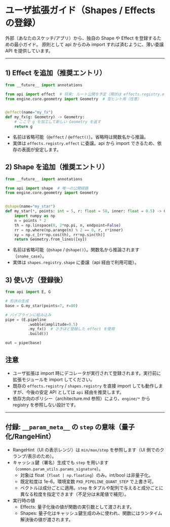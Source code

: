 # ユーザ拡張ガイド（Shapes / Effects の登録）

外部（あなたのスケッチ/アプリ）から、独自の Shape や Effect を登録するための最小ガイド。
原則として api からのみ import すれば済むように、薄い委譲 API を提供しています。

---

## 1) Effect を追加（推奨エントリ）

```python
from __future__ import annotations

from api import effect  # 将来: ルート公開を予定（現状は effects.registry.effect を直接使っても可）
from engine.core.geometry import Geometry  # 型ヒント用（任意）


@effect(name="my_fx")
def my_fx(g: Geometry) -> Geometry:
    # ここで g を加工して新しい Geometry を返す
    return g
```

- 名前は省略可能（`@effect` / `@effect()`）。省略時は関数名から推論。
- 実体は `effects.registry.effect` に委譲。api から import できるため、依存の表面が安定します。

## 2) Shape を追加（推奨エントリ）

```python
from __future__ import annotations

from api import shape  # 唯一の公開経路
from engine.core.geometry import Geometry


@shape(name="my_star")
def my_star(*, points: int = 5, r: float = 50, inner: float = 0.5) -> Geometry:
    import numpy as np
    n = points * 2
    th = np.linspace(0, 2*np.pi, n, endpoint=False)
    rr = np.where(np.arange(n) % 2 == 0, r, r*inner)
    xy = np.c_[rr*np.cos(th), rr*np.sin(th)]
    return Geometry.from_lines([xy])
```

- 名前は省略可能（`@shape` / `@shape()`）。関数名から推論されます（`snake_case`）。
- 実体は `shapes.registry.shape` に委譲（api 経由で利用可能）。

## 3) 使い方（登録後）

```python
from api import E, G

# 形状の生成
base = G.my_star(points=7, r=80)

# パイプラインに組み込み
pipe = (E.pipeline
          .wobble(amplitude=0.5)
          .my_fx()  # さきほど登録した effect を使用
          .build())

out = pipe(base)
```

## 注意
- ユーザ拡張は import 時にデコレータが実行されて登録されます。実行前に拡張モジュールを import してください。
- 既存の `effects.registry` / `shapes.registry` を直接 import しても動作しますが、今後の安定 API としては `api` 経由を推奨します。
- 依存方向のポリシー（architecture.md 参照）により、`engine/*` から registry を参照しない設計です。

---

## 付録: `__param_meta__` の `step` の意味（量子化/RangeHint）

- RangeHint（UI の表示レンジ）は `min/max/step` を参照します（UI 側でのクランプ/表示のため）。
- キャッシュ鍵（署名）生成でも `step` を用います（`common.param_utils.params_signature`）。
  - 対象は float（`float | np.floating`）のみ。int/bool は非量子化。
  - 既定粒度は 1e-6。環境変数 `PXD_PIPELINE_QUANT_STEP` で上書き可。
  - ベクトルは成分ごとに適用。`step` をタプルや配列で与えると成分ごとに異なる粒度を指定できます（不足分は末尾値で補完）。
- 実行時の値
  - Effects: 量子化後の値が関数の実引数として渡されます。
  - Shapes: 量子化はキャッシュ鍵生成のみに使われ、関数にはランタイム解決後の値が渡されます。
